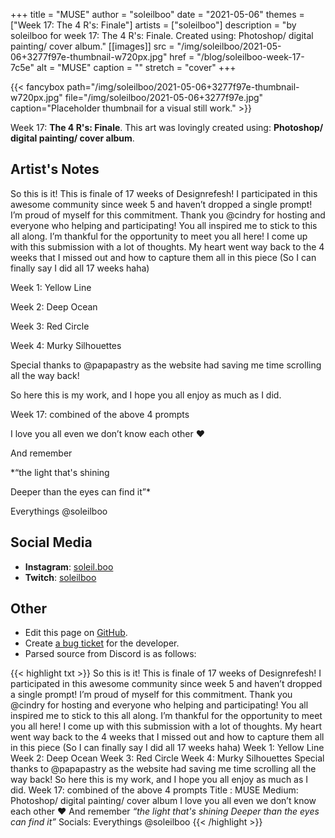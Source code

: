 +++
title =       "MUSE"
author =      "soleilboo"
date =        "2021-05-06"
themes =      ["Week 17: The 4 R's: Finale"]
artists =     ["soleilboo"]
description = "by soleilboo for week 17: The 4 R's: Finale. Created using: Photoshop/ digital painting/ cover album."
[[images]]
      src = "/img/soleilboo/2021-05-06+3277f97e-thumbnail-w720px.jpg"
      href = "/blog/soleilboo-week-17-7c5e"
      alt = "MUSE"
      caption = ""
      stretch = "cover"
+++

{{< fancybox path="/img/soleilboo/2021-05-06+3277f97e-thumbnail-w720px.jpg" file="/img/soleilboo/2021-05-06+3277f97e.jpg" caption="Placeholder thumbnail for a visual still work." >}}


Week 17: **The 4 R's: Finale**. This art was lovingly created using: **Photoshop/ digital painting/ cover album**.

## Artist's Notes

So this is it! This is finale of 17 weeks of Designrefesh! I participated in this awesome community since week 5 and haven’t dropped a single prompt! I’m proud of myself for this commitment. Thank you @cindry for hosting and everyone who helping and participating! You all inspired me to stick to this all along. I’m thankful for the opportunity to meet you all here! 
I come up with this submission with a lot of thoughts. My heart went way back to the 4 weeks that I missed out and how to capture them all in this piece (So I can finally say I did all 17 weeks haha)

Week 1: Yellow Line

Week 2: Deep Ocean

Week 3: Red Circle

Week 4: Murky Silhouettes

Special thanks to @papapastry as the website had saving me time scrolling all the way back!

So here this is my work, and I hope you all enjoy as much as I did.

Week 17: combined of the above 4 prompts

 I love you all even we don’t know each other ❤️

And remember

*“the light that's shining

Deeper than the eyes can find it”*

Everythings @soleilboo

## Social Media

- **Instagram**: <a href='https://instagram.com/soleil.boo' target='_blank'>soleil.boo</a>
- **Twitch**: <a href='https://twitch.tv/soleilboo' target='_blank'>soleilboo</a>

## Other

- Edit this page on [GitHub](https://github.com/teaminkling/web-refresh/edit/main/content/blog/soleilboo-week-17-7c5e.md).
- Create [a bug ticket](https://github.com/teaminkling/web-refresh/issues/new?assignees=&labels=bug&template=problem-report.md&title=) for the developer.
- Parsed source from Discord is as follows:

{{< highlight txt >}}
So this is it! This is finale of 17 weeks of Designrefesh! I participated in this awesome community since week 5 and haven’t dropped a single prompt! I’m proud of myself for this commitment. Thank you @cindry for hosting and everyone who helping and participating! You all inspired me to stick to this all along. I’m thankful for the opportunity to meet you all here! 
I come up with this submission with a lot of thoughts. My heart went way back to the 4 weeks that I missed out and how to capture them all in this piece (So I can finally say I did all 17 weeks haha)
Week 1: Yellow Line
Week 2: Deep Ocean
Week 3: Red Circle
Week 4: Murky Silhouettes
Special thanks to @papapastry as the website had saving me time scrolling all the way back!
So here this is my work, and I hope you all enjoy as much as I did.
Week 17: combined of the above 4 prompts
Title : MUSE
Medium: Photoshop/ digital painting/ cover album
 I love you all even we don’t know each other ❤️
And remember
*“the light that's shining
Deeper than the eyes can find it”*
Socials: Everythings @soleilboo
{{< /highlight >}}